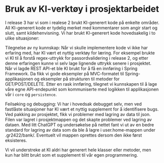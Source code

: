 # **Bruk av KI-verktøy i prosjektarbeidet**

I release 3 har vi som i realese 2 brukt KI-generert kode på enkelte områder. All KI-generert kode er tydelig merket med kommentarer som angir start og slutt, samt kildehenvisning. Vi har brukt KI-generert kode hovedsakelig i to ulike situasjoner:

Tilegnelse av ny kunnskap: Når vi skulle implementere kode vi ikke har erfaring med, har KI vært et nyttig verktøy for læring. For eksempel brukte vi KI til å forstå regex-uttrykk for passordvalidering i release 2, og etter denne erfaringen kunne vi selv lage lignende uttrykk senere i prosjektet. Når vi lagde REST API-et ble KI brukt for å få en innføring i Spring Framework. Da fikk vi gode eksempler på MVC-formatet til Spring-applikasjonen og eksempler på strukturen til metoder for GET/POST/DELETE. Etter en rask innføring, tilegnet vi kunnskapen til å lage våre egne API-endepunkt som kommuniserte med logikken til applikasjonen vår i `core` og `persistence`. 

Feilsøking og debugging: Vi har i hovedsak debugget selv, men ved fastlåste situasjoner har KI vært et nyttig supplement for å identifisere bugs. Ved pakking av prosjektet, fikk vi problemer med lagring av data til json. Filen var lagret i prosjektmappen og det skapte problemer ved lagring av dataen. Med litt ChatGPT og undersøkelse på nettet fant vi ut av en bedre standard for lagring av data som da ble å lagre i user.home-mappen  under .gr2422/bank/. Eventuelt vil mappen oprettes dersom den ikke først eksisteres. 

Vi vil understreke at KI aldri har generert hele klasser eller metoder, men kun har blitt brukt som et supplement til vår egen programmering.
